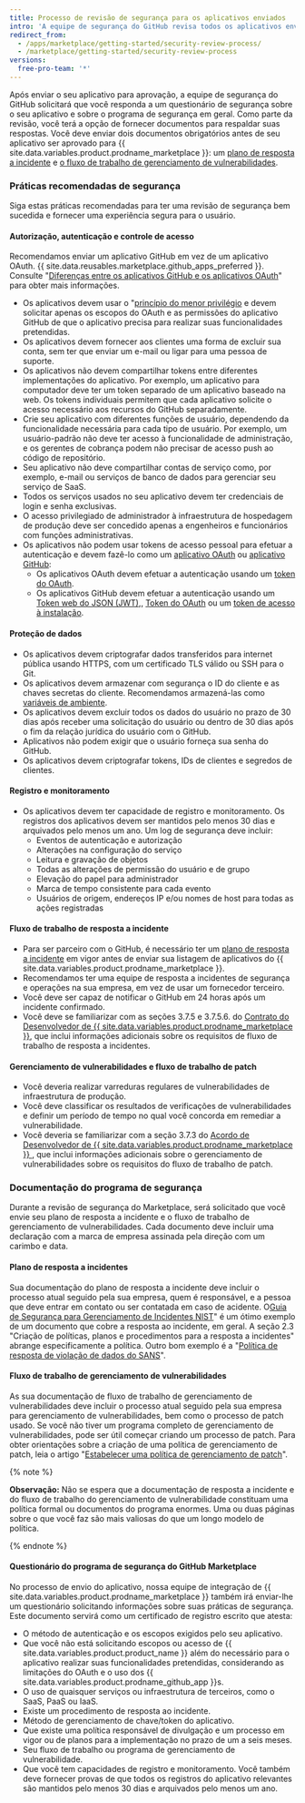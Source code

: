```yaml
---
title: Processo de revisão de segurança para os aplicativos enviados
intro: 'A equipe de segurança do GitHub revisa todos os aplicativos enviados para {{ site.data.variables.product.prodname_marketplace }} a fim de garantir que cumpram os requisitos de segurança. Siga estas práticas recomendadas para se preparar para o processo de revisão.'
redirect_from:
  - /apps/marketplace/getting-started/security-review-process/
  - /marketplace/getting-started/security-review-process
versions:
  free-pro-team: '*'
---
```




Após enviar o seu aplicativo para aprovação, a equipe de segurança do GitHub solicitará que você responda a um questionário de segurança sobre o seu aplicativo e sobre o programa de segurança em geral. Como parte da revisão, você terá a opção de fornecer documentos para respaldar suas respostas. Você deve enviar dois documentos obrigatórios antes de seu aplicativo ser aprovado para {{ site.data.variables.product.prodname_marketplace }}: um [plano de resposta a incidente](#incident-response-plan) e [o fluxo de trabalho de gerenciamento de vulnerabilidades](#vulnerability-management-workflow).


### Práticas recomendadas de segurança

Siga estas práticas recomendadas para ter uma revisão de segurança bem sucedida e fornecer uma experiência segura para o usuário.

#### Autorização, autenticação e controle de acesso

Recomendamos enviar um aplicativo GitHub em vez de um aplicativo OAuth. {{ site.data.reusables.marketplace.github_apps_preferred }}. Consulte "[Diferenças entre os aplicativos GitHub e os aplicativos OAuth](/apps/differences-between-apps/)" para obter mais informações.
- Os aplicativos devem usar o "[princípio do menor privilégio](https://en.wikipedia.org/wiki/Principle_of_least_privilege) e devem solicitar apenas os escopos do OAuth e as permissões do aplicativo GitHub de que o aplicativo precisa para realizar suas funcionalidades pretendidas.
- Os aplicativos devem fornecer aos clientes uma forma de excluir sua conta, sem ter que enviar um e-mail ou ligar para uma pessoa de suporte.
- Os aplicativos não devem compartilhar tokens entre diferentes implementações do aplicativo. Por exemplo, um aplicativo para computador deve ter um token separado de um aplicativo baseado na web. Os tokens individuais permitem que cada aplicativo solicite o acesso necessário aos recursos do GitHub separadamente.
- Crie seu aplicativo com diferentes funções de usuário, dependendo da funcionalidade necessária para cada tipo de usuário. Por exemplo, um usuário-padrão não deve ter acesso à funcionalidade de administração, e os gerentes de cobrança podem não precisar de acesso push ao código de repositório.
- Seu aplicativo não deve compartilhar contas de serviço como, por exemplo, e-mail ou serviços de banco de dados para gerenciar seu serviço de SaaS.
- Todos os serviços usados no seu aplicativo devem ter credenciais de login e senha exclusivas.
- O acesso privilegiado de administrador à infraestrutura de hospedagem de produção deve ser concedido apenas a engenheiros e funcionários com funções administrativas.
- Os aplicativos não podem usar tokens de acesso pessoal para efetuar a autenticação e devem fazê-lo como um [aplicativo OAuth](/apps/about-apps/#about-oauth-apps) ou [aplicativo GitHub](/apps/about-apps/#about-github-apps):
  - Os aplicativos OAuth devem efetuar a autenticação usando um [token do OAuth](/apps/building-oauth-apps/authorizing-oauth-apps/).
  - Os aplicativos GitHub devem efetuar a autenticação usando um [Token web do JSON (JWT)](/apps/building-github-apps/authenticating-with-github-apps/#authenticating-as-a-github-app),, [Token do OAuth](/apps/building-github-apps/identifying-and-authorizing-users-for-github-apps/) ou um [token de acesso à instalação](/apps/building-github-apps/authenticating-with-github-apps/#authenticating-as-an-installation).

#### Proteção de dados

- Os aplicativos devem criptografar dados transferidos para internet pública usando HTTPS, com um certificado TLS válido ou SSH para o Git.
- Os aplicativos devem armazenar com segurança o ID do cliente e as chaves secretas do cliente. Recomendamos armazená-las como [variáveis de ambiente](http://en.wikipedia.org/wiki/Environment_variable#Getting_and_setting_environment_variables).
- Os aplicativos devem excluir todos os dados do usuário no prazo de 30 dias após receber uma solicitação do usuário ou dentro de 30 dias após o fim da relação jurídica do usuário com o GitHub.
- Aplicativos não podem exigir que o usuário forneça sua senha do GitHub.
- Os aplicativos devem criptografar tokens, IDs de clientes e segredos de clientes.

#### Registro e monitoramento

- Os aplicativos devem ter capacidade de registro e monitoramento. Os registros dos aplicativos devem ser mantidos pelo menos 30 dias e arquivados pelo menos um ano. Um log de segurança deve incluir:
  - Eventos de autenticação e autorização
  - Alterações na configuração do serviço
  - Leitura e gravação de objetos
  - Todas as alterações de permissão do usuário e de grupo
  - Elevação do papel para administrador
  - Marca de tempo consistente para cada evento
  - Usuários de origem, endereços IP e/ou nomes de host para todas as ações registradas

#### Fluxo de trabalho de resposta a incidente

- Para ser parceiro com o GitHub, é necessário ter um [plano de resposta a incidente](#incident-response-plan) em vigor antes de enviar sua listagem de aplicativos do {{ site.data.variables.product.prodname_marketplace }}.
- Recomendamos ter uma equipe de resposta a incidentes de segurança e operações na sua empresa, em vez de usar um fornecedor terceiro.
- Você deve ser capaz de notificar o GitHub em 24 horas após um incidente confirmado.
- Você deve se familiarizar com as seções 3.7.5 e 3.7.5.6. do [ Contrato do Desenvolvedor de {{ site.data.variables.product.prodname_marketplace }}](/github/site-policy/github-marketplace-developer-agreement#3-restrictions-and-responsibilities), que inclui informações adicionais sobre os requisitos de fluxo de trabalho de resposta a incidentes.

#### Gerenciamento de vulnerabilidades e fluxo de trabalho de patch

- Você deveria realizar varreduras regulares de vulnerabilidades de infraestrutura de produção.
- Você deve classificar os resultados de verificações de vulnerabilidades e definir um período de tempo no qual você concorda em remediar a vulnerabilidade.
- Você deveria se familiarizar com a seção 3.7.3 do [Acordo de Desenvolvedor de {{ site.data.variables.product.prodname_marketplace }} ](/github/site-policy/github-marketplace-developer-agreement#3-restrictions-and-responsibilities), que inclui informações adicionais sobre o gerenciamento de vulnerabilidades sobre os requisitos do fluxo de trabalho de patch.

### Documentação do programa de segurança

Durante a revisão de segurança do Marketplace, será solicitado que você envie seu plano de resposta a incidente e o fluxo de trabalho de gerenciamento de vulnerabilidades. Cada documento deve incluir uma declaração com a marca de empresa assinada pela direção com um carimbo e data.

#### Plano de resposta a incidentes
Sua documentação do plano de resposta a incidente deve incluir o processo atual seguido pela sua empresa, quem é responsável, e a pessoa que deve entrar em contato ou ser contatada em caso de acidente. O[Guia de Segurança para Gerenciamento de Incidentes NIST](http://nvlpubs.nist.gov/nistpubs/SpecialPublications/NIST.SP.800-61r2.pdf)" é um ótimo exemplo de um documento que cobre a resposta ao incidente, em geral. A seção 2.3 "Criação de políticas, planos e procedimentos para a resposta a incidentes" abrange especificamente a política. Outro bom exemplo é a "[Política de resposta de violação de dados do SANS](https://www.sans.org/security-resources/policies/general/pdf/data-breach-response)".

#### Fluxo de trabalho de gerenciamento de vulnerabilidades
As sua documentação de fluxo de trabalho de gerenciamento de vulnerabilidades deve incluir o processo atual seguido pela sua empresa para gerenciamento de vulnerabilidades, bem como o processo de patch usado. Se você não tiver um programa completo de gerenciamento de vulnerabilidades, pode ser útil começar criando um processo de patch. Para obter orientações sobre a criação de uma política de gerenciamento de patch, leia o artigo "[Estabelecer uma política de gerenciamento de patch](https://www.techrepublic.com/blog/it-security/establish-a-patch-management-policy-87756/)".

{% note %}

**Observação:** Não se espera que a documentação de resposta a incidente e do fluxo de trabalho do gerenciamento de vulnerabilidade constituam uma política formal ou documentos do programa enormes. Uma ou duas páginas sobre o que você faz são mais valiosas do que um longo modelo de política.

{% endnote %}

#### Questionário do programa de segurança do GitHub Marketplace

No processo de envio do aplicativo, nossa equipe de integração de {{ site.data.variables.product.prodname_marketplace }} também irá enviar-lhe um questionário solicitando informações sobre suas práticas de segurança. Este documento servirá como um certificado de registro escrito que atesta:

- O método de autenticação e os escopos exigidos pelo seu aplicativo.
- Que você não está solicitando escopos ou acesso de {{ site.data.variables.product.product_name }} além do necessário para o aplicativo realizar suas funcionalidades pretendidas, considerando as limitações do OAuth e o uso dos {{ site.data.variables.product.prodname_github_app }}s.
- O uso de quaisquer serviços ou infraestrutura de terceiros, como o SaaS, PaaS ou IaaS.
- Existe um procedimento de resposta ao incidente.
- Método de gerenciamento de chave/token do aplicativo.
- Que existe uma política responsável de divulgação e um processo em vigor ou de planos para a implementação no prazo de um a seis meses.
- Seu fluxo de trabalho ou programa de gerenciamento de vulnerabilidade.
- Que você tem capacidades de registro e monitoramento. Você também deve fornecer provas de que todos os registros do aplicativo relevantes são mantidos pelo menos 30 dias e arquivados pelo menos um ano.
